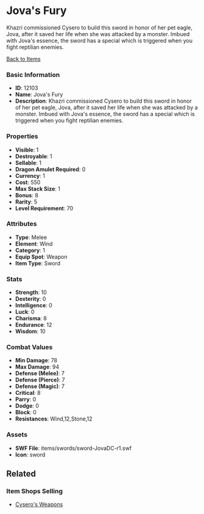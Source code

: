 # Jova's Fury

Khazri commissioned Cysero to build this sword in honor of her pet eagle, Jova, after it saved her life when she was attacked by a monster.  Imbued with Jova's essence, the sword has a special which is triggered when you fight reptilian enemies.

[Back to Items](../items.md)

### Basic Information

- **ID**: 12103
- **Name**: Jova&#039;s Fury
- **Description**: Khazri commissioned Cysero to build this sword in honor of her pet eagle, Jova, after it saved her life when she was attacked by a monster.  Imbued with Jova&#039;s essence, the sword has a special which is triggered when you fight reptilian enemies.

### Properties

- **Visible**: 1
- **Destroyable**: 1
- **Sellable**: 1
- **Dragon Amulet Required**: 0
- **Currency**: 1
- **Cost**: 550
- **Max Stack Size**: 1
- **Bonus**: 8
- **Rarity**: 5
- **Level Requirement**: 70

### Attributes

- **Type**: Melee
- **Element**: Wind
- **Category**: 1
- **Equip Spot**: Weapon
- **Item Type**: Sword

### Stats

- **Strength**: 10
- **Dexterity**: 0
- **Intelligence**: 0
- **Luck**: 0
- **Charisma**: 8
- **Endurance**: 12
- **Wisdom**: 10

### Combat Values

- **Min Damage**: 78
- **Max Damage**: 94
- **Defense (Melee)**: 7
- **Defense (Pierce)**: 7
- **Defense (Magic)**: 7
- **Critical**: 8
- **Parry**: 0
- **Dodge**: 0
- **Block**: 0
- **Resistances**: Wind,12,Stone,12

### Assets

- **SWF File**: items/swords/sword-JovaDC-r1.swf
- **Icon**: sword

## Related

### Item Shops Selling

- [Cysero's Weapons](../item-shops/44-cysero-s-weapons.md)

